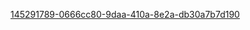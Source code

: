 [145291789-0666cc80-9daa-410a-8e2a-db30a7b7d190](https://user-images.githubusercontent.com/52332960/191727200-ec177509-d215-4ff5-aff3-3ac16e877e46.gif)
